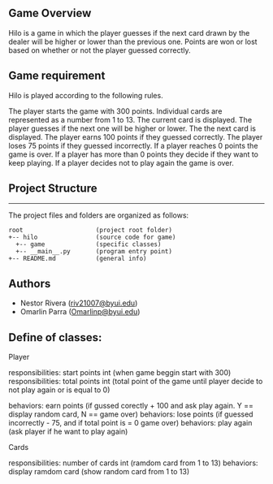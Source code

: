 ## Game Overview

Hilo is a game in which the player guesses if the next card drawn by the dealer will be higher or lower than the previous one. Points are won or lost based on whether or not the player guessed correctly.

## Game requirement

Hilo is played according to the following rules.

The player starts the game with 300 points.
Individual cards are represented as a number from 1 to 13.
The current card is displayed.
The player guesses if the next one will be higher or lower.
The the next card is displayed.
The player earns 100 points if they guessed correctly.
The player loses 75 points if they guessed incorrectly.
If a player reaches 0 points the game is over.
If a player has more than 0 points they decide if they want to keep playing.
If a player decides not to play again the game is over.

## Project Structure

---
The project files and folders are organized as follows:
```
root                    (project root folder)
+-- hilo                (source code for game)
  +-- game              (specific classes)
  +-- __main__.py       (program entry point)
+-- README.md           (general info)
```

## Authors

* Nestor Rivera (riv21007@byui.edu)
* Omarlin Parra (Omarlinp@byui.edu)


## Define of classes:

Player

responsibilities: start points int (when game beggin start with 300)
responsibilities: total points int (total point of the game until player decide to not play again or is equal to 0)

behaviors: earn points (if gussed corectly + 100 and ask play again. Y == display random card, N == game over)
behaviors: lose points (if guessed incorrectly - 75, and if total point is = 0 game over)
behaviors: play again (ask player if he want to play again)

Cards

responsibilities: number of cards int (ramdom card from 1 to 13)
behaviors: display ramdom card (show random card from 1 to 13)